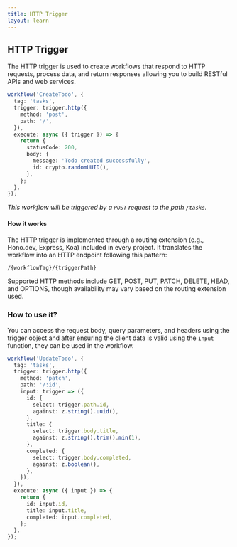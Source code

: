 ```yaml
---
title: HTTP Trigger
layout: learn
---
```


## HTTP Trigger

The HTTP trigger is used to create workflows that respond to HTTP requests, process data, and return responses allowing you to build RESTful APIs and web services.

```ts
workflow('CreateTodo', {
  tag: 'tasks',
  trigger: trigger.http({
    method: 'post',
    path: '/',
  }),
  execute: async ({ trigger }) => {
    return {
      statusCode: 200,
      body: {
        message: 'Todo created successfully',
        id: crypto.randomUUID(),
      },
    };
  },
});
```

_This workflow will be triggered by a `POST` request to the path `/tasks`._

#### How it works

The HTTP trigger is implemented through a routing extension (e.g., Hono.dev, Express, Koa) included in every project. It translates the workflow into an HTTP endpoint following this pattern:

```bash
/{workflowTag}/{triggerPath}
```

Supported HTTP methods include GET, POST, PUT, PATCH, DELETE, HEAD, and OPTIONS, though availability may vary based on the routing extension used.

### How to use it?

You can access the request body, query parameters, and headers using the trigger object and after ensuring the client data is valid using the `input` function, they can be used in the workflow.

```ts
workflow('UpdateTodo', {
  tag: 'tasks',
  trigger: trigger.http({
    method: 'patch',
    path: '/:id',
    input: trigger => ({
      id: {
        select: trigger.path.id,
        against: z.string().uuid(),
      },
      title: {
        select: trigger.body.title,
        against: z.string().trim().min(1),
      },
      completed: {
        select: trigger.body.completed,
        against: z.boolean(),
      },
    }),
  }),
  execute: async ({ input }) => {
    return {
      id: input.id,
      title: input.title,
      completed: input.completed,
    };
  },
});
```
